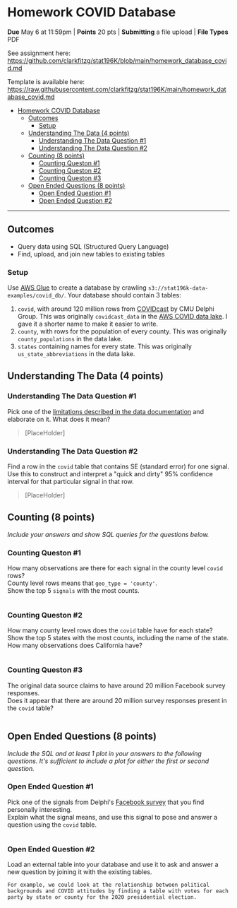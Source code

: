 # Homework COVID Database

**Due** May 6 at 11:59pm | **Points** 20 pts | **Submitting** a file upload | **File Types** PDF

See assignment here: <https://github.com/clarkfitzg/stat196K/blob/main/homework_database_covid.md>

Template is available here: <https://raw.githubusercontent.com/clarkfitzg/stat196K/main/homework_database_covid.md>

- [Homework COVID Database](#homework-covid-database)
  - [Outcomes](#outcomes)
    - [Setup](#setup)
  - [Understanding The Data (4 points)](#understanding-the-data-4-points)
    - [Understanding The Data Question #1](#understanding-the-data-question-1)
    - [Understanding The Data Question #2](#understanding-the-data-question-2)
  - [Counting (8 points)](#counting-8-points)
    - [Counting Queston #1](#counting-queston-1)
    - [Counting Queston #2](#counting-queston-2)
    - [Counting Queston #3](#counting-queston-3)
  - [Open Ended Questions (8 points)](#open-ended-questions-8-points)
    - [Open Ended Question #1](#open-ended-question-1)
    - [Open Ended Question #2](#open-ended-question-2)

---

## Outcomes

- Query data using SQL (Structured Query Language)
- Find, upload, and join new tables to existing tables

### Setup

Use [AWS Glue](https://console.aws.amazon.com/glue/home?region=us-east-1#catalog:tab=crawlers) to create a database by crawling `s3://stat196k-data-examples/covid_db/`.
Your database should contain 3 tables:

1. `covid`, with around 120 million rows from [COVIDcast](https://delphi.cmu.edu/covidcast/) by CMU Delphi Group.
   This was originally `covidcast_data` in the [AWS COVID data lake](https://aws.amazon.com/covid-19-data-lake/).
   I gave it a shorter name to make it easier to write.
2. `county`, with rows for the population of every county.
   This was originally `county_populations` in the data lake.
3. `states` containing names for every state.
   This was originally `us_state_abbreviations` in the data lake.

## Understanding The Data (4 points)

### Understanding The Data Question #1

Pick one of the [limitations described in the data documentation](https://cmu-delphi.github.io/delphi-epidata/api/covidcast-signals/fb-survey.html#limitations) and elaborate on it. What does it mean?

> [PlaceHolder]

### Understanding The Data Question #2

Find a row in the `covid` table that contains SE (standard error) for one signal.
Use this to construct and interpret a "quick and dirty" 95% confidence interval for that particular signal in that row.

> [PlaceHolder]

## Counting (8 points)

_Include your answers and show SQL queries for the questions below._

### Counting Queston #1

How many observations are there for each signal in the county level `covid` rows?\
County level rows means that `geo_type = 'county'`.\
Show the top 5 `signals` with the most counts.

> ```sql
>
> ```

### Counting Queston #2

How many county level rows does the `covid` table have for each state?\
Show the top 5 states with the most counts, including the name of the state.\
How many observations does California have?

> ```sql
>
> ```

### Counting Queston #3

The original data source claims to have around 20 million Facebook survey responses.\
Does it appear that there are around 20 million survey responses present in the `covid` table?

> ```sql
>
> ```

## Open Ended Questions (8 points)

_Include the SQL and at least 1 plot in your answers to the following questions.
It's sufficient to include a plot for either the first or second question._

### Open Ended Question #1

Pick one of the signals from Delphi's [Facebook survey](https://cmu-delphi.github.io/delphi-epidata/api/covidcast-signals/fb-survey.html) that you find personally interesting.\
Explain what the signal means, and use this signal to pose and answer a question using the `covid` table.

> ```sql
>
> ```

### Open Ended Question #2

Load an external table into your database and use it to ask and answer a new question by joining it with the existing tables.

    For example, we could look at the relationship between political backgrounds and COVID attitudes by finding a table with votes for each party by state or county for the 2020 presidential election.

> ```sql
>
> ```

